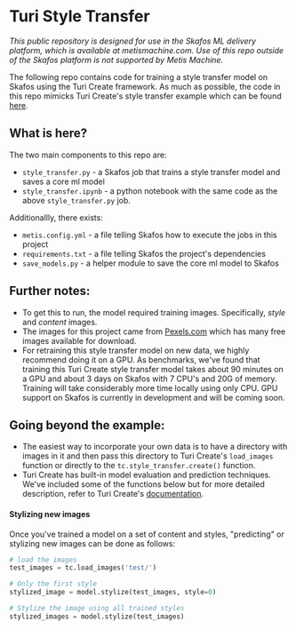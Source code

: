 # Turi Style Transfer

_This public repository is designed for use in the Skafos ML delivery platform, which is available at metismachine.com. Use of this repo outside of the Skafos platform is not supported by Metis Machine._

The following repo contains code for training a style transfer model on Skafos using the Turi Create framework. As much as possible, the code in this repo mimicks Turi Create's style transfer example which can be found [here](https://apple.github.io/turicreate/docs/userguide/style_transfer/). 

## What is here?

The two main components to this repo are:
- `style_transfer.py` - a Skafos job that trains a style transfer model and saves a core ml model
- `style_transfer.ipynb` - a python notebook with the same code as the above `style_transfer.py` job.

Additionallly, there exists:
- `metis.config.yml` - a file telling Skafos how to execute the jobs in this project
- `requirements.txt` - a file telling Skafos the project's dependencies
- `save_models.py` - a helper module to save the core ml model to Skafos

## Further notes:
- To get this to run, the model required training images. Specifically, *style* and *content* images.
- The images for this project came from [Pexels.com](https://www.pexels.com/) which has many free images available for download.
- For retraining this style transfer model on new data, we highly recommend doing it on a GPU. As benchmarks, we've found that training this Turi Create style transfer model takes about 90 minutes on a GPU and about 3 days on Skafos with 7 CPU's and 20G of memory. Training will take considerably more time locally using only CPU. GPU support on Skafos is currently in development and will be coming soon.

## Going beyond the example:
- The easiest way to incorporate your own data is to have a directory with images in it and then pass this directory to Turi Create's `load_images` function or directly to the `tc.style_transfer.create()` function.
- Turi Create has built-in model evaluation and prediction techniques. We've included some of the functions below but for more detailed description, refer to Turi Create's [documentation](https://apple.github.io/turicreate/docs/userguide/style_transfer/).

#### Stylizing new images
Once you've trained a model on a set of content and styles, "predicting" or stylizing new images can be done as follows:

```python
# load the images
test_images = tc.load_images('test/')

# Only the first style
stylized_image = model.stylize(test_images, style=0)

# Stylize the image using all trained styles
stylized_images = model.stylize(test_images)
```